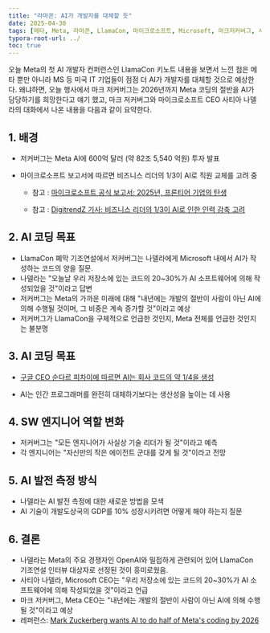 ```yaml
---
title: "라마콘: AI가 개발자를 대체할 듯"
date: 2025-04-30
tags: [메타, Meta, 라마콘, LlamaCon, 마이크로소프트, Microsoft, 마크저커버그, 사티아나델라, 구글, Google, 순다르피차이, 개발자, AI]
typora-root-url: ../
toc: true
---
```


오늘 Meta의 첫 AI 개발자 컨퍼런스인 LlamaCon 키노트 내용을 보면서 느낀 점은 메타 뿐만 아니라 MS 등 미국 IT 기업들이 점점 더 AI가 개발자를 대체할 것으로 예상한다. 왜냐하면, 오늘 행사에서 마크 저커버그는 2026년까지 Meta 코딩의 절반을 AI가 담당하기를 희망한다고 얘기 했고, 마크 저커버그와 마이크로소프트 CEO 사티아 나델라의 대화에서 나온 내용을 다음과 같이 요약한다. 



## 1. 배경

- 저커버그는 Meta AI에 600억 달러 (약 82조 5,540 억원) 투자 발표

- 마이크로소프트 보고서에 따르면 비즈니스 리더의 1/3이 AI로 직원 교체를 고려 중

  - 참고 : [마이크로소프트 공식 보고서: 2025년, 프론티어 기업의 탄생](https://www.microsoft.com/en-us/worklab/work-trend-index/2025-the-year-the-frontier-firm-is-born)

  - 참고 : [DigitrendZ 기사: 비즈니스 리더의 1/3이 AI로 인한 인력 감축 고려](https://digitrendz.blog/newswire/10190/one-third-of-business-leaders-considering-ai-driven-layoffs-microsoft-report-finds/)

    

## 2. AI 코딩 목표

- LlamaCon 폐막 기조연설에서 저커버그는 나델라에게 Microsoft 내에서 AI가 작성하는 코드의 양을 질문. 
- 나델라는 "오늘날 우리 저장소에 있는 코드의 20~30%가 AI 소프트웨어에 의해 작성되었을 것"이라고 답변
- 저커버그는 Meta의 가까운 미래에 대해 "내년에는 개발의 절반이 사람이 아닌 AI에 의해 수행될 것이며, 그 비중은 계속 증가할 것"이라고 예상
- 저커버그가 LlamaCon을 구체적으로 언급한 것인지, Meta 전체를 언급한 것인지는 불분명



## 3. AI 코딩 목표

- [구글 CEO 순다르 피차이에 따르면 AI는 회사 코드의 약 1/4을 생성](https://www.engadget.com/ai/google-ceo-says-a-quarter-of-the-companys-new-code-is-already-ai-generated-180038896.html)

- AI는 인간 프로그래머를 완전히 대체하기보다는 생산성을 높이는 데 사용

  

## 4. SW 엔지니어 역할 변화

- 저커버그는 "모든 엔지니어가 사실상 기술 리더가 될 것"이라고 예측
- 각 엔지니어는 "자신만의 작은 에이전트 군대를 갖게 될 것"이라고 전망



## 5. AI 발전 측정 방식

- 나델라는 AI 발전 측정에 대한 새로운 방법을 모색
- AI 기술이 개발도상국의 GDP를 10% 성장시키려면 어떻게 해야 하는지 질문



## 6. 결론

- 나델라는 Meta의 주요 경쟁자인 OpenAI와 밀접하게 관련되어 있어 LlamaCon 기조연설 인터뷰 대상자로 선정된 것이 흥미로웠음. 
- 사티아 나델라, Microsoft CEO는 "우리 저장소에 있는 코드의 20~30%가 AI 소프트웨어에 의해 작성되었을 것"이라고 언급
- 마크 저커버그, Meta CEO는 "내년에는 개발의 절반이 사람이 아닌 AI에 의해 수행될 것"이라고 예상
- 레퍼런스: [Mark Zuckerberg wants AI to do half of Meta's coding by 2026](https://mashable.com/article/llamacon-mark-zuckerberg-ai-writes-meta-code)




